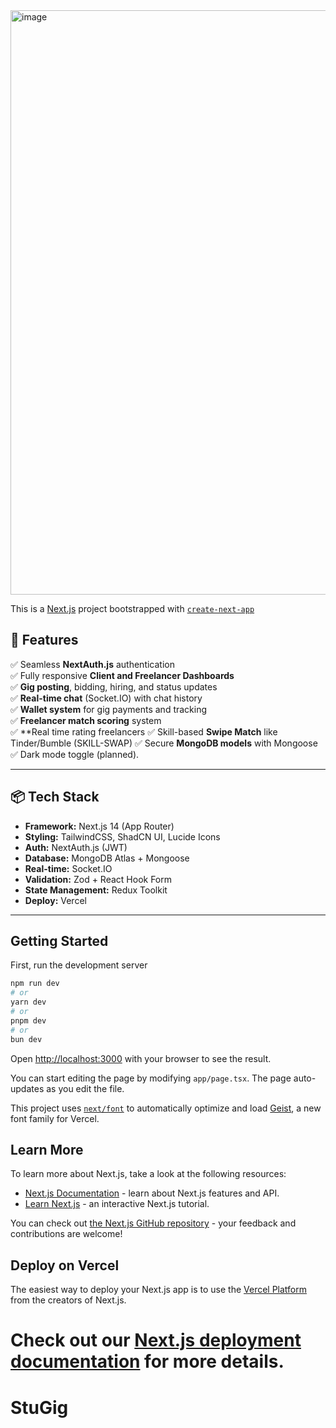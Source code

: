 
<img width="935" alt="image" src="https://github.com/user-attachments/assets/bfe23361-1a05-4d89-bff1-83b6c9da9319" />


This is a [Next.js](https://nextjs.org) project bootstrapped with [`create-next-app`](https://nextjs.org/docs/app/api-reference/cli/create-next-app)


## 🚀 Features

✅ Seamless **NextAuth.js** authentication  
✅ Fully responsive **Client and Freelancer Dashboards**  
✅ **Gig posting**, bidding, hiring, and status updates  
✅ **Real-time chat** (Socket.IO) with chat history  
✅ **Wallet system** for gig payments and tracking  
✅ **Freelancer match scoring** system  
✅ **Real time rating freelancers
✅ Skill-based **Swipe Match** like Tinder/Bumble (SKILL-SWAP)
✅ Secure **MongoDB models** with Mongoose  
✅ Dark mode toggle (planned).

---

## 📦 Tech Stack

- **Framework:** Next.js 14 (App Router)
- **Styling:** TailwindCSS, ShadCN UI, Lucide Icons
- **Auth:** NextAuth.js (JWT)
- **Database:** MongoDB Atlas + Mongoose
- **Real-time:** Socket.IO
- **Validation:** Zod + React Hook Form
- **State Management:** Redux Toolkit
- **Deploy:** Vercel

---

## Getting Started

First, run the development server

```bash
npm run dev
# or
yarn dev
# or
pnpm dev
# or
bun dev
```

Open [http://localhost:3000](http://localhost:3000) with your browser to see the result.

You can start editing the page by modifying `app/page.tsx`. The page auto-updates as you edit the file.

This project uses [`next/font`](https://nextjs.org/docs/app/building-your-application/optimizing/fonts) to automatically optimize and load [Geist](https://vercel.com/font), a new font family for Vercel.

## Learn More

To learn more about Next.js, take a look at the following resources:

- [Next.js Documentation](https://nextjs.org/docs) - learn about Next.js features and API.
- [Learn Next.js](https://nextjs.org/learn) - an interactive Next.js tutorial.

You can check out [the Next.js GitHub repository](https://github.com/vercel/next.js) - your feedback and contributions are welcome!

## Deploy on Vercel

The easiest way to deploy your Next.js app is to use the [Vercel Platform](https://vercel.com/new?utm_medium=default-template&filter=next.js&utm_source=create-next-app&utm_campaign=create-next-app-readme) from the creators of Next.js.

Check out our [Next.js deployment documentation](https://nextjs.org/docs/app/building-your-application/deploying) for more details.
=======
# StuGig

